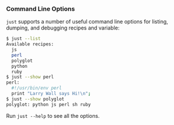 ### Command Line Options

`just` supports a number of useful command line options for listing, dumping, and debugging recipes and variable:

````sh
$ just --list
Available recipes:
  js
  perl
  polyglot
  python
  ruby
$ just --show perl
perl:
  #!/usr/bin/env perl
  print "Larry Wall says Hi!\n";
$ just --show polyglot
polyglot: python js perl sh ruby
````

Run `just --help` to see all the options.
